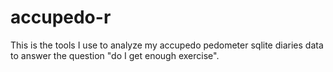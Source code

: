 # accupedo-r
This is the tools I use to analyze my accupedo pedometer sqlite diaries data to answer the question "do I get enough exercise".
